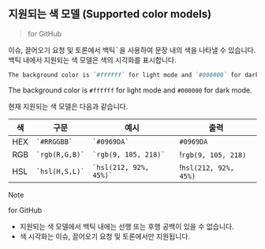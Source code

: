 ## 지원되는 색 모델 (Supported color models)
> for GitHub 

이슈, 끌어오기 요청 및 토론에서 백틱<kbd>`</kbd>을 사용하여 문장 내의 색을 나타낼 수 있습니다. 백틱 내에서 지원되는 색 모델은 색의 시각화를 표시합니다.

```markdown
The background color is `#ffffff` for light mode and `#000000` for dark mode.
```

The background color is `#ffffff` for light mode and `#000000` for dark mode.

현재 지원되는 색 모델은 다음과 같습니다.

| 색 | 구문 | 예시 | 출력 |
| --- | --- | --- | --- |
| HEX | <code>\`#RRGGBB\`</code> | <code>\`#0969DA\`</code> | `#0969DA` |
| RGB | <code>\`rgb(R,G,B)\`</code> | <code>\`rgb(9, 105, 218)\`</code> | !`rgb(9, 105, 218)` |
| HSL | <code>\`hsl(H,S,L)\`</code> | <code>\`hsl(212, 92%, 45%)\`</code> | !`hsl(212, 92%, 45%)` |

> [!NOTE]  
> for GitHub 
> * 지원되는 색 모델에서 백틱 내에는 선행 또는 후행 공백이 있을 수 없습니다.
> * 색 시각화는 이슈, 끌어오기 요청 및 토론에서만 지원됩니다.